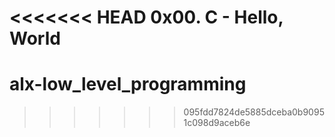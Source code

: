 <<<<<<< HEAD
0x00. C - Hello, World
=======
# alx-low_level_programming
>>>>>>> 095fdd7824de5885dceba0b90951c098d9aceb6e
